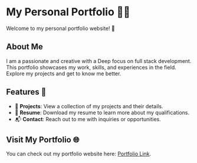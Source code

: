 # My Personal Portfolio 👩‍💻

Welcome to my personal portfolio website! 🚀

## About Me

I am a passionate and creative with a Deep focus on full stack development. This portfolio showcases my work, skills, and experiences in the field. Explore my projects and get to know me better. 

## Features 🌟

- 📂 **Projects**: View a collection of my projects and their details.
- 📝 **Resume**: Download my resume to learn more about my qualifications.
- 📬 **Contact**: Reach out to me with inquiries or opportunities.

## Visit My Portfolio 🌐

You can check out my portfolio website here: [Portfolio Link]([https://your-portfolio-url.com](https://naveensakthivel12.github.io/Naveen-portfolio/)).
